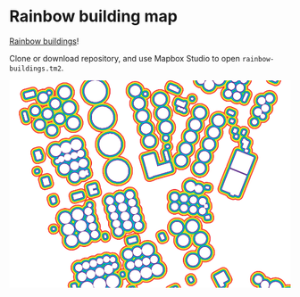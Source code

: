 # Rainbow building map

[Rainbow buildings](http://maptime-ams.github.io/simple-leaflet-example/mapbox.html)!

Clone or download repository, and use Mapbox Studio to open `rainbow-buildings.tm2`.

![Rainbow buildings](silos.png)

